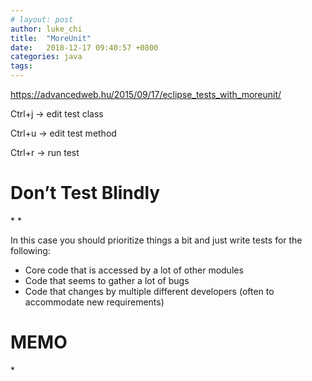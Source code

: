 ```yaml
---
# layout: post
author: luke_chi
title:  "MoreUnit"
date:   2018-12-17 09:40:57 +0800
categories: java
tags:
---
```


<https://advancedweb.hu/2015/09/17/eclipse_tests_with_moreunit/>

Ctrl+j -> edit test class

Ctrl+u -> edit test method

Ctrl+r -> run test

<h1>Don’t Test Blindly</h1>
* <https://zeroturnaround.com/rebellabs/dont-test-blindly-the-right-methods-for-unit-testing-your-java-apps/>
* <https://zeroturnaround.com/rebellabs/why-your-next-cloud-app-will-probably-suck-without-unit-testing/>

In this case you should prioritize things a bit and just write tests for the following:
* Core code that is accessed by a lot of other modules
* Code that seems to gather a lot of bugs
* Code that changes by multiple different developers (often to accommodate new requirements)

<h1>MEMO</h1>
* <https://zeroturnaround.com/rebellabs/rebel-labs-report-go-away-bugs-keeping-your-code-safe-with-junit-testng-and-mockito/>
